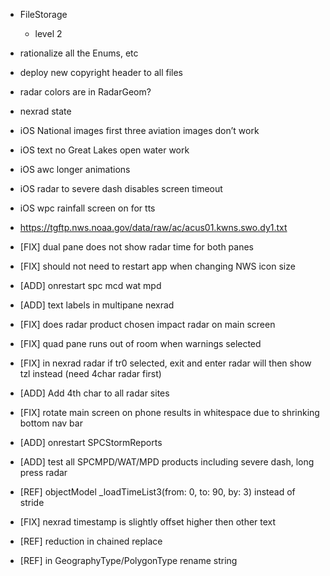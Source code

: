 * FileStorage
    - level 2
* rationalize all the Enums, etc
* deploy new copyright header to all files
* radar colors are in RadarGeom?
* nexrad state

* iOS National images first three aviation images don’t work
* iOS text no Great Lakes open water work
* iOS awc longer animations
* iOS radar to severe dash disables screen timeout
* iOS wpc rainfall screen on for tts
* https://tgftp.nws.noaa.gov/data/raw/ac/acus01.kwns.swo.dy1.txt

* [FIX] dual pane does not show radar time for both panes
* [FIX] should not need to restart app when changing NWS icon size
* [ADD] onrestart spc mcd wat mpd
* [ADD] text labels in multipane nexrad
* [FIX] does radar product chosen impact radar on main screen
* [FIX] quad pane runs out of room when warnings selected
* [FIX] in nexrad radar if tr0 selected, exit and enter radar will then show tzl instead (need 4char radar first)
* [ADD] Add 4th char to all radar sites
* [FIX] rotate main screen on phone results in whitespace due to shrinking bottom nav bar
* [ADD] onrestart SPCStormReports
* [ADD] test all SPCMPD/WAT/MPD products including severe dash, long press radar 
* [REF] objectModel _loadTimeList3(from: 0, to: 90, by: 3) instead of stride
* [FIX] nexrad timestamp is slightly offset higher then other text
* [REF] reduction in chained replace
* [REF] in GeographyType/PolygonType rename string
